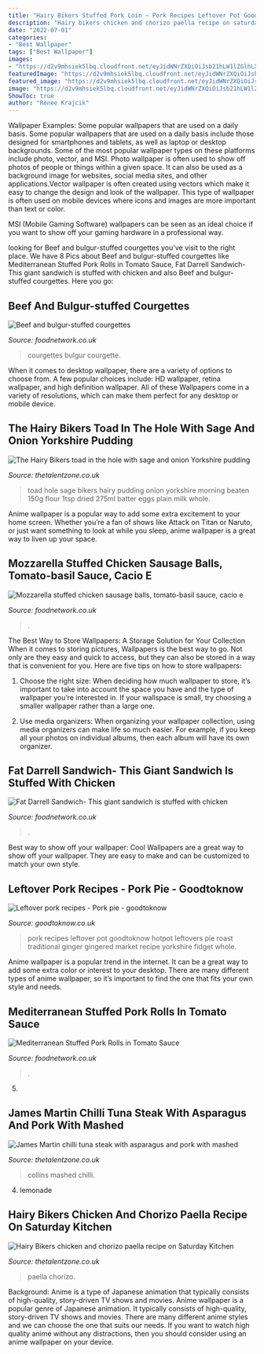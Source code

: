 ```yaml
---
title: "Hairy Bikers Stuffed Pork Loin ~ Pork Recipes Leftover Pot Goodtoknow Hotpot Leftovers Pie Roast Traditional Ginger Gingered Market Recipe Yorkshire Fidget Whole"
description: "Hairy bikers chicken and chorizo paella recipe on saturday kitchen"
date: "2022-07-01"
categories:
- "Best Wallpaper"
tags: ["Best Wallpaper"]
images:
- "https://d2v9mhsiek5lbq.cloudfront.net/eyJidWNrZXQiOiJsb21hLW1lZGlhLXVrIiwia2V5IjoiZm9vZG5ldHdvcmstaW1hZ2UtMzM4ZWVlZTctZTMyZi00Y2IyLWFmNDEtM2Q5ZTc0ODA1ZjY5LmpwZyIsImVkaXRzIjp7InJlc2l6ZSI6eyJ3aWR0aCI6MTkyMCwiaGVpZ2h0IjoxMDgwLCJmaXQiOiJjb3ZlciJ9fX0="
featuredImage: "https://d2v9mhsiek5lbq.cloudfront.net/eyJidWNrZXQiOiJsb21hLW1lZGlhLXVrIiwia2V5IjoiZm9vZG5ldHdvcmstaW1hZ2UtMDc0OTVjNGYtNjRjMi00MGY1LWJhZTUtMTY4MzM2MDU4YWQ0LmpwZyIsImVkaXRzIjp7InJlc2l6ZSI6eyJ3aWR0aCI6MTkyMCwiaGVpZ2h0IjoxMDgwLCJmaXQiOiJjb3ZlciJ9fX0="
featured_image: "https://d2v9mhsiek5lbq.cloudfront.net/eyJidWNrZXQiOiJsb21hLW1lZGlhLXVrIiwia2V5IjoiZm9vZG5ldHdvcmstaW1hZ2UtZGJjODg1MmItMjI4My00Y2JmLWFlMDUtYzM1OTFiMzhhNjUzLmpwZyIsImVkaXRzIjp7InJlc2l6ZSI6eyJ3aWR0aCI6MTkyMCwiaGVpZ2h0IjoxMDgwLCJmaXQiOiJjb3ZlciJ9fX0="
image: "https://d2v9mhsiek5lbq.cloudfront.net/eyJidWNrZXQiOiJsb21hLW1lZGlhLXVrIiwia2V5IjoiZm9vZG5ldHdvcmstaW1hZ2UtMDkyMmI4OTgtYjJhYy00ZmZiLTg4ZWEtOGQ1ZWQzOGEzMmU5LmpwZWciLCJlZGl0cyI6eyJyZXNpemUiOnsid2lkdGgiOjE5MjAsImhlaWdodCI6MTA4MCwiZml0IjoiY292ZXIifX19"
ShowToc: true
author: "Renee Krajcik"
---
```



Wallpaper Examples: Some popular wallpapers that are used on a daily basis.
Some popular wallpapers that are used on a daily basis include those designed for smartphones and tablets, as well as laptop or desktop backgrounds. Some of the most popular wallpaper types on these platforms include photo, vector, and MSI. 
Photo wallpaper is often used to show off photos of people or things within a given space. It can also be used as a background image for websites, social media sites, and other applications.Vector wallpaper is often created using vectors which make it easy to change the design and look of the wallpaper. This type of wallpaper is often used on mobile devices where icons and images are more important than text or color. 

MSI (Mobile Gaming Software) wallpapers can be seen as an ideal choice if you want to show off your gaming hardware in a professional way.

	

		
looking for Beef and bulgur-stuffed courgettes you've visit to the right place. We have 8 Pics about Beef and bulgur-stuffed courgettes like Mediterranean Stuffed Pork Rolls in Tomato Sauce, Fat Darrell Sandwich- This giant sandwich is stuffed with chicken and also Beef and bulgur-stuffed courgettes. Here you go:
		
    
## Beef And Bulgur-stuffed Courgettes

<img loading=lazy src="https://d2v9mhsiek5lbq.cloudfront.net/eyJidWNrZXQiOiJsb21hLW1lZGlhLXVrIiwia2V5IjoiZm9vZG5ldHdvcmstaW1hZ2UtMzM4ZWVlZTctZTMyZi00Y2IyLWFmNDEtM2Q5ZTc0ODA1ZjY5LmpwZyIsImVkaXRzIjp7InJlc2l6ZSI6eyJ3aWR0aCI6MTkyMCwiaGVpZ2h0IjoxMDgwLCJmaXQiOiJjb3ZlciJ9fX0=" onerror="this.onerror=null;this.src='https://tse4.mm.bing.net/th?id=OIP.7GdICO1EsSYcHHSf6uWKvAHaEK&amp;pid=15.1';" alt="Beef and bulgur-stuffed courgettes">

_Source: foodnetwork.co.uk_

>courgettes bulgur courgette. 

	

When it comes to desktop wallpaper, there are a variety of options to choose from. A few popular choices include: HD wallpaper, retina wallpaper, and high definition wallpaper. All of these Wallpapers come in a variety of resolutions, which can make them perfect for any desktop or mobile device. 

    
## The Hairy Bikers Toad In The Hole With Sage And Onion Yorkshire Pudding

<img loading=lazy src="https://thetalentzone.co.uk/musictv/wp-content/uploads/2019/02/toad-in-the-hole.png" onerror="this.onerror=null;this.src='https://tse1.mm.bing.net/th?id=OIP.0Sn7aaEWo2k2_VIPs3ge7AHaEX&amp;pid=15.1';" alt="The Hairy Bikers toad in the hole with sage and onion Yorkshire pudding">

_Source: thetalentzone.co.uk_

>toad hole sage bikers hairy pudding onion yorkshire morning beaten 150g flour 1tsp dried 275ml batter eggs plain milk whole. 

	

Anime wallpaper is a popular way to add some extra excitement to your home screen. Whether you’re a fan of shows like Attack on Titan or Naruto, or just want something to look at while you sleep, anime wallpaper is a great way to liven up your space.

    
## Mozzarella Stuffed Chicken Sausage Balls, Tomato-basil Sauce, Cacio E

<img loading=lazy src="https://d2v9mhsiek5lbq.cloudfront.net/eyJidWNrZXQiOiJsb21hLW1lZGlhLXVrIiwia2V5IjoiZm9vZG5ldHdvcmstaW1hZ2UtMDc0OTVjNGYtNjRjMi00MGY1LWJhZTUtMTY4MzM2MDU4YWQ0LmpwZyIsImVkaXRzIjp7InJlc2l6ZSI6eyJ3aWR0aCI6MTkyMCwiaGVpZ2h0IjoxMDgwLCJmaXQiOiJjb3ZlciJ9fX0=" onerror="this.onerror=null;this.src='https://tse3.mm.bing.net/th?id=OIP.VxRd0wJCcMdegF3a5nfLDAHaEK&amp;pid=15.1';" alt="Mozzarella stuffed chicken sausage balls, tomato-basil sauce, cacio e">

_Source: foodnetwork.co.uk_

>. 

	

The Best Way to Store Wallpapers: A Storage Solution for Your Collection
When it comes to storing pictures, Wallpapers is the best way to go. Not only are they easy and quick to access, but they can also be stored in a way that is convenient for you. Here are five tips on how to store wallpapers:
1) Choose the right size: When deciding how much wallpaper to store, it’s important to take into account the space you have and the type of wallpaper you’re interested in. If your wallspace is small, try choosing a smaller wallpaper rather than a large one.

2) Use media organizers: When organizing your wallpaper collection, using media organizers can make life so much easier. For example, if you keep all your photos on individual albums, then each album will have its own organizer.

    
## Fat Darrell Sandwich- This Giant Sandwich Is Stuffed With Chicken

<img loading=lazy src="https://d2v9mhsiek5lbq.cloudfront.net/eyJidWNrZXQiOiJsb21hLW1lZGlhLXVrIiwia2V5IjoiZm9vZG5ldHdvcmstaW1hZ2UtZGJjODg1MmItMjI4My00Y2JmLWFlMDUtYzM1OTFiMzhhNjUzLmpwZyIsImVkaXRzIjp7InJlc2l6ZSI6eyJ3aWR0aCI6MTkyMCwiaGVpZ2h0IjoxMDgwLCJmaXQiOiJjb3ZlciJ9fX0=" onerror="this.onerror=null;this.src='https://tse1.mm.bing.net/th?id=OIP.t9R0WFEVqkLxONQr-Fu-XgHaEK&amp;pid=15.1';" alt="Fat Darrell Sandwich- This giant sandwich is stuffed with chicken">

_Source: foodnetwork.co.uk_

>. 

	

Best way to show off your wallpaper:
Cool Wallpapers are a great way to show off your wallpaper. They are easy to make and can be customized to match your own style.

    
## Leftover Pork Recipes - Pork Pie - Goodtoknow

<img loading=lazy src="http://goodtoknow.media.ipcdigital.co.uk/111/000008433/13d1_orh100000w614/ginger-pork.jpg" onerror="this.onerror=null;this.src='https://tse2.mm.bing.net/th?id=OIP.1OW6i070OqD9BiZm3x6kfgHaE3&amp;pid=15.1';" alt="Leftover pork recipes - Pork pie - goodtoknow">

_Source: goodtoknow.co.uk_

>pork recipes leftover pot goodtoknow hotpot leftovers pie roast traditional ginger gingered market recipe yorkshire fidget whole. 

	

Anime wallpaper is a popular trend in the internet. It can be a great way to add some extra color or interest to your desktop. There are many different types of anime wallpaper, so it’s important to find the one that fits your own style and needs.

    
## Mediterranean Stuffed Pork Rolls In Tomato Sauce

<img loading=lazy src="https://d2v9mhsiek5lbq.cloudfront.net/eyJidWNrZXQiOiJsb21hLW1lZGlhLXVrIiwia2V5IjoiZm9vZG5ldHdvcmstaW1hZ2UtMDkyMmI4OTgtYjJhYy00ZmZiLTg4ZWEtOGQ1ZWQzOGEzMmU5LmpwZWciLCJlZGl0cyI6eyJyZXNpemUiOnsid2lkdGgiOjE5MjAsImhlaWdodCI6MTA4MCwiZml0IjoiY292ZXIifX19" onerror="this.onerror=null;this.src='https://tse1.mm.bing.net/th?id=OIP.fXuO2eSrEum0RQrxf6E6vAHaEK&amp;pid=15.1';" alt="Mediterranean Stuffed Pork Rolls in Tomato Sauce">

_Source: foodnetwork.co.uk_

>. 

	

5.

    
## James Martin Chilli Tuna Steak With Asparagus And Pork With Mashed

<img loading=lazy src="https://thetalentzone.co.uk/musictv/wp-content/uploads/2014/05/pork.png" onerror="this.onerror=null;this.src='https://tse2.mm.bing.net/th?id=OIP.GTy4bKESk-2EHc3W9IgnFgHaD1&amp;pid=15.1';" alt="James Martin chilli tuna steak with asparagus and pork with mashed">

_Source: thetalentzone.co.uk_

>collins mashed chilli. 

	

4. lemonade 

    
## Hairy Bikers Chicken And Chorizo Paella Recipe On Saturday Kitchen

<img loading=lazy src="http://thetalentzone.co.uk/musictv/wp-content/uploads/2015/08/chorizo-paella.png" onerror="this.onerror=null;this.src='https://tse1.mm.bing.net/th?id=OIP.9zJpbMNbWw3aR0dSJqT7XwHaD8&amp;pid=15.1';" alt="Hairy Bikers chicken and chorizo paella recipe on Saturday Kitchen">

_Source: thetalentzone.co.uk_

>paella chorizo. 

	

Background: Anime is a type of Japanese animation that typically consists of high-quality, story-driven TV shows and movies.
Anime wallpaper is a popular genre of Japanese animation. It typically consists of high-quality, story-driven TV shows and movies. There are many different anime styles and we can choose the one that suits our needs. If you want to watch high quality anime without any distractions, then you should consider using an anime wallpaper on your device.

